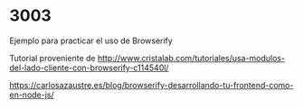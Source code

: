 # 3003
Ejemplo para practicar el uso de Browserify

Tutorial proveniente de http://www.cristalab.com/tutoriales/usa-modulos-del-lado-cliente-con-browserify-c114540l/

https://carlosazaustre.es/blog/browserify-desarrollando-tu-frontend-como-en-node-js/
